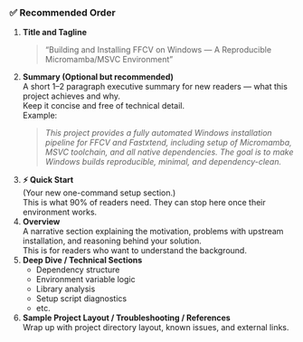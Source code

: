 ### ✅ **Recommended Order**

1. **Title and Tagline**
    > “Building and Installing FFCV on Windows — A Reproducible Micromamba/MSVC Environment”
2. **Summary (Optional but recommended)**  
    A short 1–2 paragraph executive summary for new readers — what this project achieves and why.  
    Keep it concise and free of technical detail.  
    Example:
    > _This project provides a fully automated Windows installation pipeline for FFCV and Fastxtend, including setup of Micromamba, MSVC toolchain, and all native dependencies. The goal is to make Windows builds reproducible, minimal, and dependency-clean._
3. **⚡ Quick Start**  
    (Your new one-command setup section.)  
    This is what 90% of readers need. They can stop here once their environment works.
4. **Overview**  
    A narrative section explaining the motivation, problems with upstream installation, and reasoning behind your solution.  
    This is for readers who want to understand the background.
5. **Deep Dive / Technical Sections**
    - Dependency structure
    - Environment variable logic
    - Library analysis
    - Setup script diagnostics
    - etc.
6. **Sample Project Layout / Troubleshooting / References**  
    Wrap up with project directory layout, known issues, and external links.


